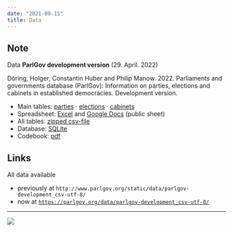 ```yaml
---
date: "2021-09-15"
title: Data
---
```


## Note

Data __ParlGov development version__ (29. April. 2022)

Döring, Holger, Constantin Huber and Philip Manow. 2022. Parliaments and governments database (ParlGov): Information on parties, elections and cabinets in established democracies. Development version.

+ Main tables:
  [parties](/data/parlgov-development_csv-utf-8/view_party.csv) ·
  [elections](/data/parlgov-development_csv-utf-8/view_election.csv) ·
  [cabinets](/data/parlgov-development_csv-utf-8/view_cabinet.csv)
+ Spreadsheet: [Excel](/data/parlgov.xlsx) and [Google
  Docs](https://docs.google.com/spreadsheets/d/1U414KqGI5c_ZnSS-_zuWHNPvbze15rNkBcrrIpBwQiw/edit?usp=sharing)
  (public sheet)
+ All tables: [zipped csv-file](/data/parlgov-development_csv-utf-8.zip)
+ Database: [SQLite](/data/parlgov-development.db)
+ Codebook: [pdf](/data/codebook.pdf)

## Links

All data available

+ previously at `http://www.parlgov.org/static/data/parlgov-development_csv-utf-8/`
+ now at [`https://parlgov.org/data/parlgov-development_csv-utf-8/`](https://parlgov.org/data/parlgov-development_csv-utf-8/)

---

![](/images/parlgov-countries.png)
